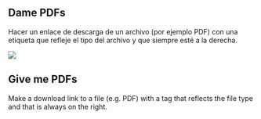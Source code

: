 ## Dame PDFs

Hacer un enlace de descarga de un archivo (por ejemplo PDF) con una etiqueta que refleje el tipo del archivo y que siempre esté a la derecha.

![](https://files.gitbook.com/v0/b/gitbook-28427.appspot.com/o/assets%2F-MWwxJ68y05F115J-zJ5%2Fsync%2Fc154db3e5e42de296b275a19d4a07be8e381006c.png?generation=1617004297732442&alt=media)

## Give me PDFs

Make a download link to a file (e.g. PDF) with a tag that reflects the file type and that is always on the right.
